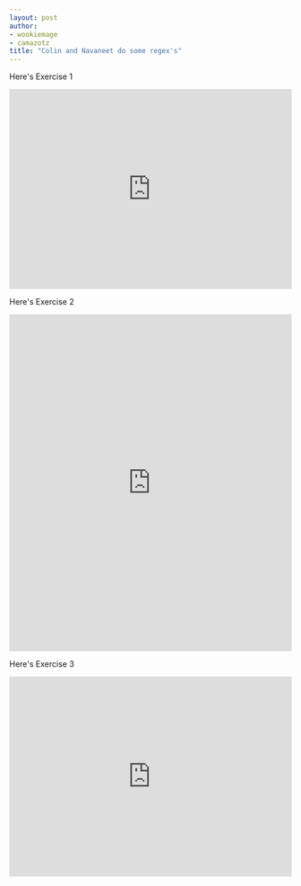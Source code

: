 ```yaml
---
layout: post
author: 
- wookiemage
- camazotz
title: "Colin and Navaneet do some regex's"
---
```

Here's Exercise 1
<iframe src="https://trinket.io/embed/python3/00956c16a3" width="100%" height="356" frameborder="0" marginwidth="0" marginheight="0" allowfullscreen></iframe>

Here's Exercise 2
<iframe src="https://trinket.io/embed/python/5e6419b611" width="100%" height="600" frameborder="0" marginwidth="0" marginheight="0" allowfullscreen></iframe>

Here's Exercise 3

<iframe src="https://trinket.io/embed/python3/e69255fdd0" width="100%" height="356" frameborder="0" marginwidth="0" marginheight="0" allowfullscreen></iframe>
